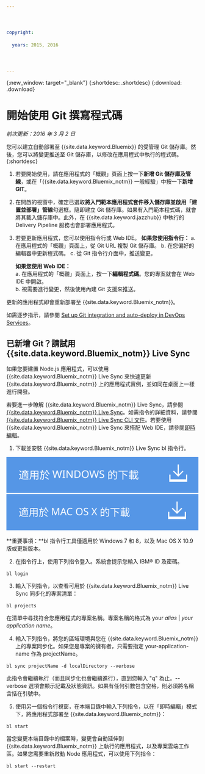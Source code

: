 ```yaml
---

 

copyright:

  years: 2015, 2016

 

---
```


{:new_window: target="_blank"}
{:shortdesc: .shortdesc}
{:download: .download}

# 開始使用 Git 撰寫程式碼
*前次更新：2016 年 3 月 2 日*  

您可以建立自動部署至 {{site.data.keyword.Bluemix}} 的受管理 Git 儲存庫。然後，您可以將變更推送至 Git 儲存庫，以修改在應用程式中執行的程式碼。{:shortdesc}

1. 若要開始使用，請在應用程式的「概觀」頁面上按一下**新增 Git 儲存庫及管線**，或在「{{site.data.keyword.Bluemix_notm}} 一般經驗」中按一下**新增 GIT**。 
2. 在開啟的視窗中，確定已選取**將入門範本應用程式套件移入儲存庫並啟用「建置並部署」管線**勾選框。隨即建立 Git 儲存庫。如果有入門範本程式碼，就會將其載入儲存庫中。此外，在 {{site.data.keyword.jazzhub}} 中執行的 Delivery Pipeline 服務也會部署應用程式。  
3. 若要更新應用程式，您可以使用指令行或 Web IDE。
   **如果您使用指令行：**
   a. 在應用程式的「概觀」頁面上，從 Git URL 複製 Git 儲存庫。
   b. 在您偏好的編輯器中更新程式碼。
   c. 從 Git 指令行介面中，推送變更。  
	    
   **如果您使用 Web IDE：**  
   a. 在應用程式的「概觀」頁面上，按一下**編輯程式碼**。您的專案就會在 Web IDE 中開啟。  
   b. 視需要進行變更，然後使用內建 Git 支援來推送。  
		
更新的應用程式即會重新部署至 {{site.data.keyword.Bluemix_notm}}。  

如需逐步指示，請參閱 [Set up Git integration and auto-deploy in DevOps Services](https://hub.jazz.net/tutorials/jazzeditor/#git_integration_and_autodeployment)。  

## 已新增 Git？請試用 {{site.data.keyword.Bluemix_notm}} Live Sync  

如果您要建置 Node.js 應用程式，可以使用 {{site.data.keyword.Bluemix_notm}} Live Sync 來快速更新 {{site.data.keyword.Bluemix_notm}} 上的應用程式實例，並如同在桌面上一樣進行開發。  

若要進一步瞭解 {{site.data.keyword.Bluemix_notm}} Live Sync，請參閱 [{{site.data.keyword.Bluemix_notm}} Live Sync](../develop/bluemixlive.html)。如需指令的詳細資料，請參閱 [{{site.data.keyword.Bluemix_notm}} Live Sync CLI 文件](../cli/reference/bl/index.html)。若要使用 {{site.data.keyword.Bluemix_notm}} Live Sync 來搭配 Web IDE，請參閱[即時編輯](../develop/bluemixlive.html)。  

1. 下載並安裝 {{site.data.keyword.Bluemix_notm}} Live Sync bl 指令行。 

<p>
<a class="xref" href="http://livesyncdownload.ng.bluemix.net/downloads/blive_setup.msi" target="_blank" title="（在新分頁或視窗中開啟）"><img class="image" src="images/bl_gs_icons_windows_b.svg" alt="下載 Windows bl 指令行按鈕" /> </a>
<a class="xref" href="http://livesyncdownload.ng.bluemix.net/downloads/BluemixLive.pkg" target="_blank" title="（在新分頁或視窗中開啟）"><img class="image" src="images/bl_gs_icons_mac-osx_b.svg" alt="下載 Mac bl 指令行按鈕" /> </a>
</p>

**重要事項：**bl 指令行工具僅適用於 Windows 7 和 8，以及 Mac OS X 10.9 版或更新版本。 

2. 在指令行上，使用下列指令登入。系統會提示您輸入 IBM® ID 及密碼。
```
bl login
```

3. 輸入下列指令，以查看可用於 {{site.data.keyword.Bluemix_notm}} Live Sync 同步化的專案清單：
```
bl projects
```
在清單中尋找符合您應用程式的專案名稱。專案名稱的格式為 your *alias* | *your application name*。 

4. 輸入下列指令，將您的區域環境與您在 {{site.data.keyword.Bluemix_notm}} 上的專案同步化。如果您是專案的擁有者，只需要指定 your-application-name 作為 projectName。 
<!--- this command needs italicized parameters projectName localDirectory and yellow on 'local' -->
```
bl sync projectName -d localDirectory --verbose
```
此指令會繼續執行（而且同步化也會繼續進行），直到您輸入 "q" 為止。--verbose 選項會顯示記載及狀態資訊。如果有任何引數包含空格，則必須將名稱含括在引號中。

5. 使用另一個指令行視窗，在本端目錄中輸入下列指令，以在「即時編輯」模式下，將應用程式部署至 {{site.data.keyword.Bluemix_notm}}：
```
bl start
```  

當您變更本端目錄中的檔案時，變更會自動延伸到 {{site.data.keyword.Bluemix_notm}} 上執行的應用程式，以及專案雲端工作區。如果您需要重新啟動 Node 應用程式，可以使用下列指令：
```
bl start --restart 
```
